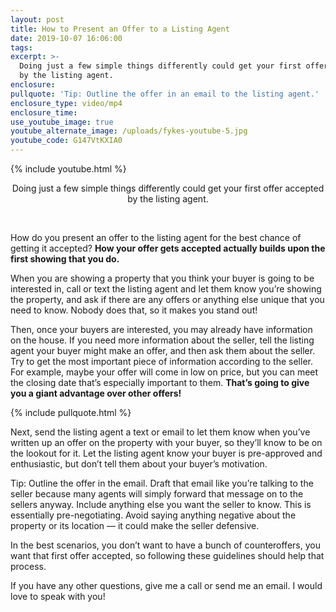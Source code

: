 ```yaml
---
layout: post
title: How to Present an Offer to a Listing Agent
date: 2019-10-07 16:06:00
tags:
excerpt: >-
  Doing just a few simple things differently could get your first offer accepted
  by the listing agent.
enclosure:
pullquote: 'Tip: Outline the offer in an email to the listing agent.'
enclosure_type: video/mp4
enclosure_time:
use_youtube_image: true
youtube_alternate_image: /uploads/fykes-youtube-5.jpg
youtube_code: G147VtKXIA0
---
```


{% include youtube.html %}

<center>Doing just a few simple things differently could get your first offer accepted by the listing agent.</center>

&nbsp;

How do you present an offer to the listing agent for the best chance of getting it accepted? **How your offer gets accepted actually builds upon the first showing that you do.**

When you are showing a property that you think your buyer is going to be interested in, call or text the listing agent and let them know you’re showing the property, and ask if there are any offers or anything else unique that you need to know. Nobody does that, so it makes you stand out\!

Then, once your buyers are interested, you may already have information on the house. If you need more information about the seller, tell the listing agent your buyer might make an offer, and then ask them about the seller. Try to get the most important piece of information according to the seller. For example, maybe your offer will come in low on price, but you can meet the closing date that’s especially important to them. **That’s going to give you a giant advantage over other offers\!&nbsp;**

{% include pullquote.html %}

Next, send the listing agent a text or email to let them know when you’ve written up an offer on the property with your buyer, so they’ll know to be on the lookout for it. Let the listing agent know your buyer is pre-approved and enthusiastic, but don’t tell them about your buyer’s motivation.

Tip: Outline the offer in the email. Draft that email like you’re talking to the seller because many agents will simply forward that message on to the sellers anyway. Include anything else you want the seller to know. This is essentially pre-negotiating. Avoid saying anything negative about the property or its location — it could make the seller defensive.

In the best scenarios, you don’t want to have a bunch of counteroffers, you want that first offer accepted, so following these guidelines should help that process.&nbsp;

If you have any other questions, give me a call or send me an email. I would love to speak with you\!